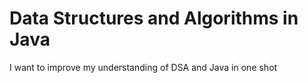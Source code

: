 # Data Structures and Algorithms in Java

I want to improve my understanding of DSA and Java in one shot
